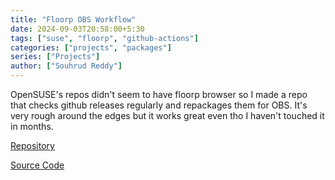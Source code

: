 ```yaml
---
title: "Floorp OBS Workflow"
date: 2024-09-03T20:58:00+5:30
tags: ["suse", "floorp", "github-actions"]
categories: ["projects", "packages"]
series: ["Projects"]
author: ["Souhrud Reddy"]
---
```


OpenSUSE's repos didn't seem to have floorp browser so I made a repo that checks github releases regularly and repackages them for OBS. It's very rough around the edges but it works great even tho I haven't touched it in months.

[Repository](https://software.opensuse.org//download.html?project=home%3Asounddrill&package=floorp-browser)

[Source Code](https://github.com/sounddrill31/floorp-browser-obs)
